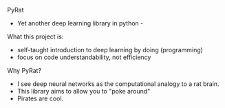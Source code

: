 PyRat
- Yet another deep learning library in python -

What this project is:
- self-taught introduction to deep learning by doing (programming)
- focus on code understandability, not efficiency

Why PyRat?
- I see deep neural networks as the computational analogy to a rat brain.
- This library aims to allow you to "poke around"
- Pirates are cool.

